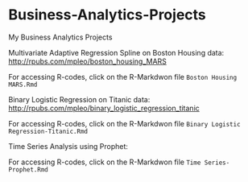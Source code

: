 # Business-Analytics-Projects
My Business Analytics Projects

Multivariate Adaptive Regression Spline on Boston Housing data: http://rpubs.com/mpleo/boston_housing_MARS

For accessing R-codes, click on the R-Markdwon file `Boston Housing MARS.Rmd`

Binary Logistic Regression on Titanic data: http://rpubs.com/mpleo/binary_logistic_regression_titanic

For accessing R-codes, click on the R-Markdwon file `Binary Logistic Regression-Titanic.Rmd`

Time Series Analysis using Prophet: 

For accessing R-codes, click on the R-Markdwon file `Time Series-Prophet.Rmd`

